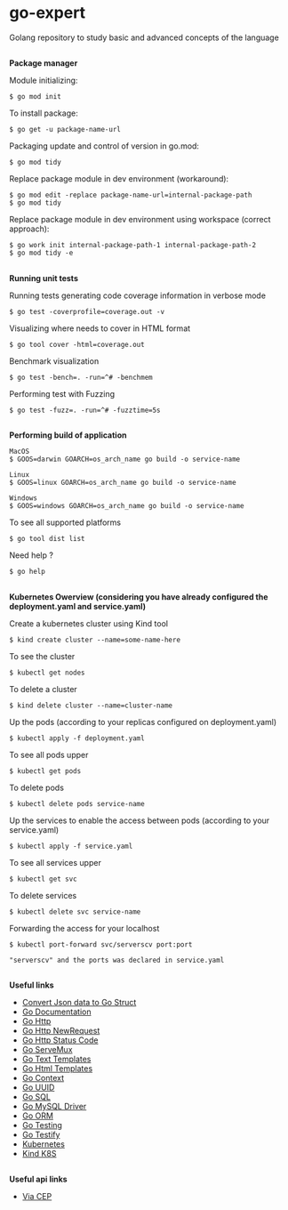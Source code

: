 # go-expert
Golang repository to study basic and advanced concepts of the language

##

**Package manager**

Module initializing:
```
$ go mod init
```

To install package:
```
$ go get -u package-name-url
```

Packaging update and control of version in go.mod:
```
$ go mod tidy
```

Replace package module in dev environment (workaround):
```
$ go mod edit -replace package-name-url=internal-package-path
$ go mod tidy
```

Replace package module in dev environment using workspace (correct approach):
```
$ go work init internal-package-path-1 internal-package-path-2
$ go mod tidy -e
```

##

**Running unit tests**

Running tests generating code coverage information in verbose mode
```
$ go test -coverprofile=coverage.out -v
```

Visualizing where needs to cover in HTML format
```
$ go tool cover -html=coverage.out
```

Benchmark visualization
```
$ go test -bench=. -run=^# -benchmem
```

Performing test with Fuzzing
```
$ go test -fuzz=. -run=^# -fuzztime=5s
```

##
**Performing build of application**

```
MacOS
$ GOOS=darwin GOARCH=os_arch_name go build -o service-name

Linux
$ GOOS=linux GOARCH=os_arch_name go build -o service-name

Windows
$ GOOS=windows GOARCH=os_arch_name go build -o service-name
```

To see all supported platforms
```
$ go tool dist list
```

Need help ?
```
$ go help
```

##
**Kubernetes Owerview (considering you have already configured the deployment.yaml and service.yaml)**

Create a kubernetes cluster using Kind tool
```
$ kind create cluster --name=some-name-here
```

To see the cluster
```
$ kubectl get nodes
```

To delete a cluster
```
$ kind delete cluster --name=cluster-name
```

Up the pods (according to your replicas configured on deployment.yaml)
```
$ kubectl apply -f deployment.yaml
```

To see all pods upper
```
$ kubectl get pods
```

To delete pods
```
$ kubectl delete pods service-name
```

Up the services to enable the access between pods (according to your service.yaml)
```
$ kubectl apply -f service.yaml
```

To see all services upper
```
$ kubectl get svc
```

To delete services
```
$ kubectl delete svc service-name
```

Forwarding the access for your localhost
```
$ kubectl port-forward svc/serverscv port:port

"serverscv" and the ports was declared in service.yaml
```

##

**Useful links**
- [Convert Json data to Go Struct](https://transform.tools/json-to-go)
- [Go Documentation](https://go.dev/doc/)
- [Go Http](https://pkg.go.dev/net/http)
- [Go Http NewRequest](https://pkg.go.dev/net/http#NewRequest)
- [Go Http Status Code](https://go.dev/src/net/http/status.go)
- [Go ServeMux](https://pkg.go.dev/net/http#ServeMux)
- [Go Text Templates](https://pkg.go.dev/text/template)
- [Go Html Templates](https://pkg.go.dev/html/template)
- [Go Context](https://pkg.go.dev/context)
- [Go UUID](https://pkg.go.dev/github.com/google/uuid)
- [Go SQL](https://pkg.go.dev/database/sql)
- [Go MySQL Driver](https://github.com/go-sql-driver/mysql)
- [Go ORM](https://gorm.io/docs/index.html)
- [Go Testing](https://pkg.go.dev/testing)
- [Go Testify](https://github.com/stretchr/testify)
- [Kubernetes](https://kubernetes.io/docs/tasks/tools/)
- [Kind K8S](https://kind.sigs.k8s.io/)


##

**Useful api links**
- [Via CEP](https://viacep.com.br/)
